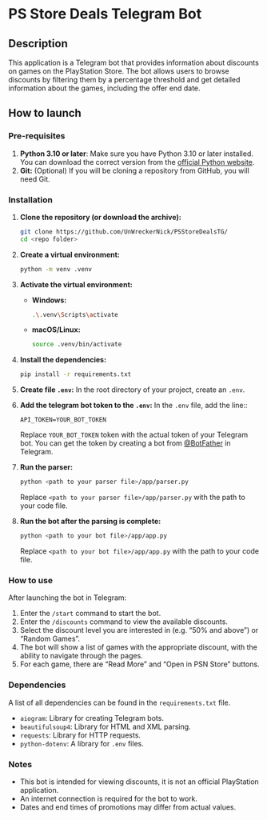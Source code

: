 # PS Store Deals Telegram Bot

## Description

This application is a Telegram bot that provides information about discounts on games on the PlayStation Store. The bot allows users to browse discounts by filtering them by a percentage threshold and get detailed information about the games, including the offer end date.

## How to launch

### Pre-requisites

1.  **Python 3.10 or later**: Make sure you have Python 3.10 or later installed. You can download the correct version from the [official Python website](https://www.python.org/downloads/).
2.  **Git:** (Optional) If you will be cloning a repository from GitHub, you will need Git.

### Installation

1.  **Clone the repository (or download the archive):**

    ```bash
    git clone https://github.com/UnWreckerNick/PSStoreDealsTG/
    cd <repo folder>
    ```

2.  **Create a virtual environment:**

    ```bash
    python -m venv .venv
    ```
3.  **Activate the virtual environment:**

    *   **Windows:**

        ```bash
        .\.venv\Scripts\activate
        ```
    *   **macOS/Linux:**

        ```bash
        source .venv/bin/activate
        ```
4.  **Install the dependencies:**

    ```bash
    pip install -r requirements.txt
    ```
    
5.  **Create file `.env`:**
     In the root directory of your project, create an `.env`.
6.  **Add the telegram bot token to the `.env`:**
    In the `.env` file, add the line::

    ```dotenv
    API_TOKEN=YOUR_BOT_TOKEN
    ```

    Replace `YOUR_BOT_TOKEN` token with the actual token of your Telegram bot. You can get the token by creating a bot from [@BotFather](https://t.me/botfather)  in Telegram.
    
8.  **Run the parser:**
    ```bash
    python <path to your parser file>/app/parser.py
    ```
    Replace  `<path to your parser file>/app/parser.py` with the path to your code file.
    
9.  **Run the bot after the parsing is complete:**
    ```bash
    python <path to your bot file>/app/app.py
    ```
    Replace `<path to your bot file>/app/app.py` with the path to your code file.

### How to use

After launching the bot in Telegram:

1. Enter the `/start` command to start the bot.
2. Enter the `/discounts` command to view the available discounts.
3. Select the discount level you are interested in (e.g. “50% and above”) or “Random Games”.
4. The bot will show a list of games with the appropriate discount, with the ability to navigate through the pages.
5. For each game, there are “Read More” and “Open in PSN Store” buttons.

### Dependencies

A list of all dependencies can be found in the `requirements.txt` file.

* `aiogram`: Library for creating Telegram bots.
* `beautifulsoup4`: Library for HTML and XML parsing.
* `requests`: Library for HTTP requests.
* `python-dotenv`: A library for `.env` files.

### Notes

*   This bot is intended for viewing discounts, it is not an official PlayStation application.
*   An internet connection is required for the bot to work.
*   Dates and end times of promotions may differ from actual values.
